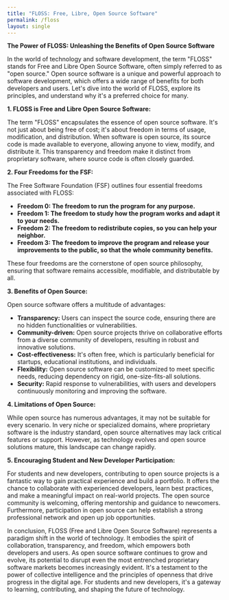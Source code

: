 ```yaml
---
title: "FLOSS: Free, Libre, Open Source Software"
permalink: /floss
layout: single
---
```


**The Power of FLOSS: Unleashing the Benefits of Open Source Software**

In the world of technology and software development, the term "FLOSS" stands for Free and Libre Open Source Software, often simply referred to as "open source." Open source software is a unique and powerful approach to software development, which offers a wide range of benefits for both developers and users. Let's dive into the world of FLOSS, explore its principles, and understand why it's a preferred choice for many.

**1. FLOSS is Free and Libre Open Source Software:**

The term "FLOSS" encapsulates the essence of open source software. It's not just about being free of cost; it's about freedom in terms of usage, modification, and distribution. When software is open source, its source code is made available to everyone, allowing anyone to view, modify, and distribute it. This transparency and freedom make it distinct from proprietary software, where source code is often closely guarded.

**2. Four Freedoms for the FSF:**

The Free Software Foundation (FSF) outlines four essential freedoms associated with FLOSS:

   - **Freedom 0: The freedom to run the program for any purpose.**
   - **Freedom 1: The freedom to study how the program works and adapt it to your needs.**
   - **Freedom 2: The freedom to redistribute copies, so you can help your neighbor.**
   - **Freedom 3: The freedom to improve the program and release your improvements to the public, so that the whole community benefits.**

These four freedoms are the cornerstone of open source philosophy, ensuring that software remains accessible, modifiable, and distributable by all.

**3. Benefits of Open Source:**

Open source software offers a multitude of advantages:

   - **Transparency:** Users can inspect the source code, ensuring there are no hidden functionalities or vulnerabilities.
   - **Community-driven:** Open source projects thrive on collaborative efforts from a diverse community of developers, resulting in robust and innovative solutions.
   - **Cost-effectiveness:** It's often free, which is particularly beneficial for startups, educational institutions, and individuals.
   - **Flexibility:** Open source software can be customized to meet specific needs, reducing dependency on rigid, one-size-fits-all solutions.
   - **Security:** Rapid response to vulnerabilities, with users and developers continuously monitoring and improving the software.

**4. Limitations of Open Source:**

While open source has numerous advantages, it may not be suitable for every scenario. In very niche or specialized domains, where proprietary software is the industry standard, open source alternatives may lack critical features or support. However, as technology evolves and open source solutions mature, this landscape can change rapidly.

**5. Encouraging Student and New Developer Participation:**

For students and new developers, contributing to open source projects is a fantastic way to gain practical experience and build a portfolio. It offers the chance to collaborate with experienced developers, learn best practices, and make a meaningful impact on real-world projects. The open source community is welcoming, offering mentorship and guidance to newcomers. Furthermore, participation in open source can help establish a strong professional network and open up job opportunities.

In conclusion, FLOSS (Free and Libre Open Source Software) represents a paradigm shift in the world of technology. It embodies the spirit of collaboration, transparency, and freedom, which empowers both developers and users. As open source software continues to grow and evolve, its potential to disrupt even the most entrenched proprietary software markets becomes increasingly evident. It's a testament to the power of collective intelligence and the principles of openness that drive progress in the digital age. For students and new developers, it's a gateway to learning, contributing, and shaping the future of technology.
